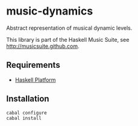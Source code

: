 
# music-dynamics

Abstract representation of musical dynamic levels.

This library is part of the Haskell Music Suite, see <http://musicsuite.github.com>.

## Requirements

* [Haskell Platform](http://www.haskell.org/platform)

## Installation

    cabal configure
    cabal install
